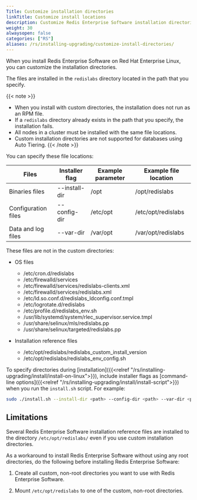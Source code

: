 ```yaml
---
Title: Customize installation directories
linkTitle: Customize install locations
description: Customize Redis Enterprise Software installation directories.
weight: 30
alwaysopen: false
categories: ["RS"]
aliases: /rs/installing-upgrading/customize-install-directories/
---
```


When you install Redis Enterprise Software on Red Hat Enterprise Linux, you can customize the installation directories.

The files are installed in the `redislabs` directory located in the path that you specify.

{{< note >}}
- When you install with custom directories, the installation does not run as an RPM file.
- If a `redislabs` directory already exists in the path that you specify, the installation fails.
- All nodes in a cluster must be installed with the same file locations.
- Custom installation directories are not supported for databases using Auto Tiering.
{{< /note >}}

You can specify these file locations:

| Files               | Installer flag | Example parameter | Example file location |
| ------------------- | -------------- | ----------------- | --------------------- |
| Binaries files      | --install-dir  | /opt              | /opt/redislabs        |
| Configuration files | --config-dir   | /etc/opt          | /etc/opt/redislabs    |
| Data and log files  | --var-dir      | /var/opt          | /var/opt/redislabs    |

These files are not in the custom directories:

- OS files
    - /etc/cron.d/redislabs
    - /etc/firewalld/services
    - /etc/firewalld/services/redislabs-clients.xml
    - /etc/firewalld/services/redislabs.xml
    - /etc/ld.so.conf.d/redislabs_ldconfig.conf.tmpl
    - /etc/logrotate.d/redislabs
    - /etc/profile.d/redislabs_env.sh
    - /usr/lib/systemd/system/rlec_supervisor.service.tmpl
    - /usr/share/selinux/mls/redislabs.pp
    - /usr/share/selinux/targeted/redislabs.pp

- Installation reference files
    - /etc/opt/redislabs/redislabs_custom_install_version
    - /etc/opt/redislabs/redislabs_env_config.sh

To specify directories during [installation]({{<relref "/rs/installing-upgrading/install/install-on-linux">}}), include installer flags as [command-line options]({{<relref "/rs/installing-upgrading/install/install-script">}}) when you run the `install.sh` script. For example:

```sh
sudo ./install.sh --install-dir <path> --config-dir <path> --var-dir <path>
```
 
## Limitations

Several Redis Enterprise Software installation reference files are installed to the directory `/etc/opt/redislabs/` even if you use custom installation directories.

As a workaround to install Redis Enterprise Software without using any root directories, do the following before installing Redis Enterprise Software:

1. Create all custom, non-root directories you want to use with Redis Enterprise Software.

1. Mount `/etc/opt/redislabs` to one of the custom, non-root directories.
